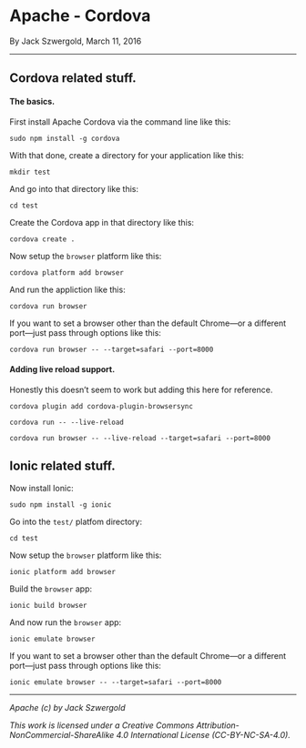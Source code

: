 # Apache - Cordova

By Jack Szwergold, March 11, 2016

***

## Cordova related stuff.

#### The basics.

First install Apache Cordova via the command line like this:

	sudo npm install -g cordova

With that done, create a directory for your application like this:

	mkdir test

And go into that directory like this:

	cd test

Create the Cordova app in that directory like this:

	cordova create .

Now setup the `browser` platform like this:

	cordova platform add browser

And run the appliction like this:

	cordova run browser

If you want to set a browser other than the default Chrome—or a different port—just pass through options like this:

	cordova run browser -- --target=safari --port=8000

#### Adding live reload support.

Honestly this doesn’t seem to work but adding this here for reference.

	cordova plugin add cordova-plugin-browsersync

	cordova run -- --live-reload

	cordova run browser -- --live-reload --target=safari --port=8000

## Ionic related stuff.

Now install Ionic:

	sudo npm install -g ionic

Go into the `test/` platfom directory:

	cd test

Now setup the `browser` platform like this:

	ionic platform add browser

Build the `browser` app:

	ionic build browser

And now run the `browser` app:

	ionic emulate browser

If you want to set a browser other than the default Chrome—or a different port—just pass through options like this:

	ionic emulate browser -- --target=safari --port=8000

***

*Apache (c) by Jack Szwergold*

*This work is licensed under a Creative Commons Attribution-NonCommercial-ShareAlike 4.0 International License (CC-BY-NC-SA-4.0).*